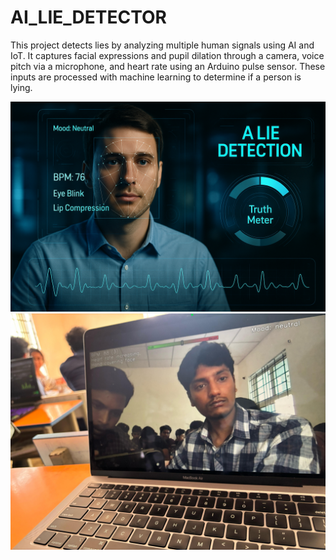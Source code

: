 # AI_LIE_DETECTOR
This project detects lies by analyzing multiple human signals using AI and IoT. It captures facial expressions and pupil dilation through a camera, voice pitch via a microphone, and heart rate using an Arduino pulse sensor. These inputs are processed with machine learning to determine if a person is lying.

![image alt](https://github.com/harini-3008/AI_LIE_DETECTOR/blob/main/stats%20image.png)
![image alt](https://github.com/harini-3008/AI_LIE_DETECTOR/blob/main/PHOTO-2025-02-24-11-22-07.jpg)

